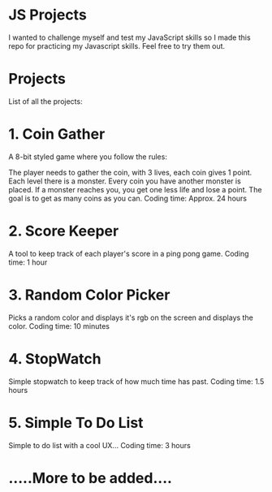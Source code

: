 
# JS Projects
I wanted to challenge myself and test my JavaScript skills so I made this repo for practicing my Javascript skills. Feel free to try them out.

# Projects
List of all the projects:

# 1. Coin Gather
A 8-bit styled game where you follow the rules: 

The player needs to gather the coin, with 3 lives, each coin gives 1
            point.
            Each level there is a monster. Every coin you have another monster
            is placed.
            If a monster reaches you, you get one less life and lose a point.
          The goal is to get as many coins as you can.
Coding time: Approx. 24 hours
# 2. Score Keeper
A tool to keep track of each player's score in a ping pong game.
Coding time: 1 hour
# 3. Random Color Picker
Picks a random color and displays it's rgb on the screen and displays the color.
Coding time: 10 minutes
# 4. StopWatch
Simple stopwatch to keep track of how much time has past.
Coding time: 1.5 hours
# 5. Simple To Do List
Simple to do list with a cool UX...
Coding time: 3 hours

# .....More to be added....
